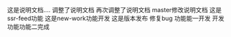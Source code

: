 这是说明文档....
调整了说明文档
再次调整了说明文档
master修改说明文档
这是ssr-feed功能
这是new-work功能开发
这是版本发布
修复bug
功能能一开发
开发功能功能二完成
